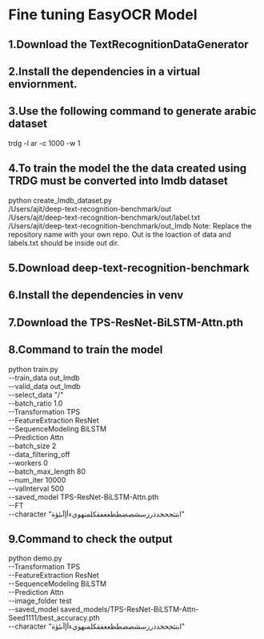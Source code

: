 # Fine tuning EasyOCR Model

## 1.Download the TextRecognitionDataGenerator

## 2.Install the dependencies in a virtual enviornment.

## 3.Use the following command to generate arabic dataset
trdg -l ar -c 1000 -w 1

## 4.To train the model the the data created using TRDG must be converted into lmdb dataset
   python create_lmdb_dataset.py \
   /Users/ajit/deep-text-recognition-benchmark/out \
   /Users/ajit/deep-text-recognition-benchmark/out/label.txt \
   /Users/ajit/deep-text-recognition-benchmark/out_lmdb
   Note: Replace the repository name with your own repo. Out is the loaction of data and labels.txt should be inside out dir.
   
## 5.Download deep-text-recognition-benchmark

## 6.Install the dependencies in venv

## 7.Download the TPS-ResNet-BiLSTM-Attn.pth

## 8.Command to train the model
  python train.py \
  --train_data out_lmdb \
  --valid_data out_lmdb \
  --select_data "/" \
  --batch_ratio 1.0 \
  --Transformation TPS \
  --FeatureExtraction ResNet \
  --SequenceModeling BiLSTM \
  --Prediction Attn \
  --batch_size 2 \
  --data_filtering_off \
  --workers 0 \
  --batch_max_length 80 \
  --num_iter 10000 \
  --valInterval 500 \
  --saved_model TPS-ResNet-BiLSTM-Attn.pth \
  --FT \
  --character “ابتثجحخدذرزسشصضطظعغفقكلمنهويءأإآىئؤة"

## 9.Command to check the output
  python demo.py \
  --Transformation TPS \
  --FeatureExtraction ResNet \
  --SequenceModeling BiLSTM \
  --Prediction Attn \
  --image_folder test \
  --saved_model saved_models/TPS-ResNet-BiLSTM-Attn-Seed1111/best_accuracy.pth \
 --character "ابتثجحخدذرزسشصضطظعغفقكلمنهويءأإآىئؤة"
  


